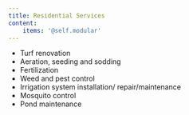 ```yaml
---
title: Residential Services
content:
    items: '@self.modular'
---
```

- Turf renovation
- Aeration, seeding and sodding
- Fertilization
- Weed and pest control
- Irrigation system installation/ repair/maintenance
- Mosquito control
- Pond maintenance
